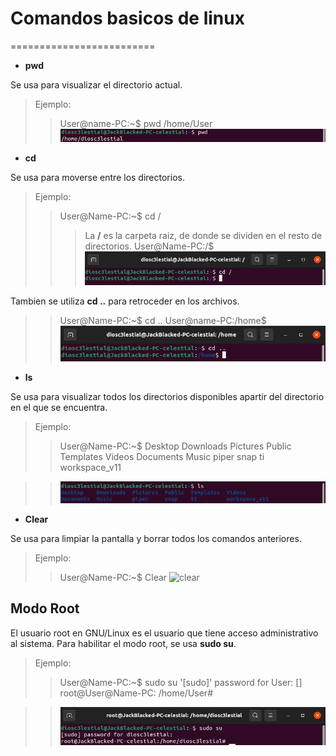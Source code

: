 # Comandos basicos de linux
=========================
- **pwd**

Se usa para visualizar el directorio actual.

> Ejemplo:
>> User@name-PC:~$ pwd
>> /home/User
>> ![pwd](/Images/pwd_ejemplo.png)

- **cd**

Se usa para moverse entre los directorios.

> Ejemplo:
>> User@Name-PC:~$ cd / 
>>> La **/** es la carpeta raiz, de donde se dividen en el resto de directorios.
>> User@Name-PC:/$
![cd](/Images/cd_ejemplo.png)

Tambien se utiliza **cd ..** para retroceder en los archivos.

>> User@Name-PC:~$ cd ..
>> User@name-PC:/home$
>> ![cdBack](/Images/cdBack_ejemplo.png)

- **ls**

Se usa para visualizar todos los directorios disponibles apartir del directorio en el que se encuentra.

> Ejemplo:
>> User@Name-PC:~$
>> Desktop Downloads Pictures Public Templates Videos 
>> Documents Music piper snap ti workspace_v11

>> ![ls](/Images/ls_ejemplo.png)

- **Clear**

Se usa para limpiar la pantalla y borrar todos los comandos anteriores.

> Ejemplo:
>> User@Name-PC:~$ Clear
>> ![clear](/Images/clear_ejemplo.png)

## Modo Root

El usuario root en GNU/Linux es el usuario que tiene acceso administrativo al sistema.
Para habilitar el modo root, se usa **sudo su**.

> Ejemplo:
>> User@Name-PC:~$ sudo su
>> '[sudo]' password for User: []
>> root@User@Name-PC: /home/User#

>> ![sudoSu](/Images/sudoSu_ejemplo.png)